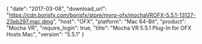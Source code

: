 {
   "date": "2017-03-08",
   "download_url": "https://cdn.borisfx.com/borisfx/store/mvrp-ofx/mochaVROFX-5.5.1-13127-23eb297.mac.dmg",
   "host": "OFX",
   "platform": "Mac 64-Bit",
   "product": "Mocha VR",
   "require_login": true,
   "title": "Mocha VR 5.5.1 Plug-In for OFX Hosts Mac",
   "version": "5.5.1"
}

